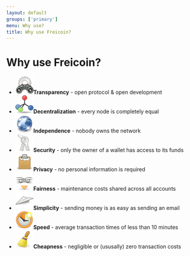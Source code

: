 ```yaml
---
layout: default
groups: ['primary']
menu: Why use?
title: Why use Freicoin?
---
```


<h1>Why use Freicoin?</h1>

<div>
	<ul class="big_icons">
		<li><img src="/static/images/why/transparency.png" /><b>Transparency</b> - open protocol &amp; open development</li>
		<li><img src="/static/images/why/decentralization.png" /><b>Decentralization</b> - every node is completely equal</li>
		<li><img src="/static/images/why/independence.png" /><b>Independence</b> - nobody owns the network</li>
		<li><img src="/static/images/why/security.png" /><b>Security</b> - only the owner of a wallet has access to its funds</li>
		<li><img src="/static/images/why/privacy.png" /><b>Privacy</b> - no personal information is required</li>
		<li><img src="/static/images/why/fairness.png" /><b>Fairness</b> - maintenance costs shared across all accounts</li>
		<li><img src="/static/images/why/simplicity.png" /><b>Simplicity</b> - sending money is as easy as sending an email</li>
		<li><img src="/static/images/why/speed.png" /><b>Speed</b> - average transaction times of less than 10 minutes</li>
		<li><img src="/static/images/why/cheapness.png" /><b>Cheapness</b> - negligible or (ususally) zero transaction costs</li>
	</ul>
</div>
